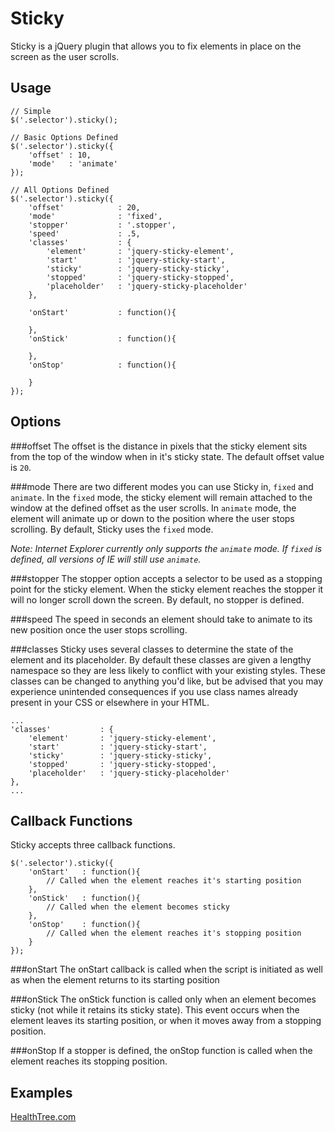 
Sticky
====================
Sticky is a jQuery plugin that allows you to fix elements in place on the screen as the user scrolls.

Usage
--------------------
	// Simple
	$('.selector').sticky();
	
	// Basic Options Defined
	$('.selector').sticky({
		'offset' : 10,
		'mode'   : 'animate'
	});
	
	// All Options Defined
	$('.selector').sticky({
		'offset'			: 20,
		'mode'				: 'fixed',
		'stopper'			: '.stopper',
		'speed'				: .5,
		'classes'			: {
			'element'		: 'jquery-sticky-element',
			'start'			: 'jquery-sticky-start',
			'sticky'		: 'jquery-sticky-sticky',
			'stopped'		: 'jquery-sticky-stopped',
			'placeholder'	: 'jquery-sticky-placeholder'
		},
		
		'onStart'			: function(){
			
		},
		'onStick'			: function(){
			
		},
		'onStop'			: function(){
			
		}
	});

Options
--------------------
###offset
The offset is the distance in pixels that the sticky element sits from the top of the window when in it's 
sticky state. The default offset value is `20`.

###mode
There are two different modes you can use Sticky in, `fixed` and `animate`. In the `fixed` mode, the sticky 
element will remain attached to the window at the defined offset as the user scrolls. In `animate` mode, 
the element will animate up or down to the position where the user stops scrolling. By default, Sticky uses 
the `fixed` mode.

*Note: Internet Explorer currently only supports the `animate` mode. If `fixed` is defined, all versions of IE will still use `animate`.*

###stopper
The stopper option accepts a selector to be used as a stopping point for the sticky element. When the sticky 
element reaches the stopper it will no longer scroll down the screen. By default, no stopper is defined.

###speed
The speed in seconds an element should take to animate to its new position once the user stops scrolling.

###classes
Sticky uses several classes to determine the state of the element and its placeholder. By default these classes
are given a lengthy namespace so they are less likely to conflict with your existing styles. These classes can
be changed to anything you'd like, but be advised that you may experience unintended consequences if you use
class names already present in your CSS or elsewhere in your HTML.

	...
	'classes'			: {
		'element'		: 'jquery-sticky-element',
		'start'			: 'jquery-sticky-start',
		'sticky'		: 'jquery-sticky-sticky',
		'stopped'		: 'jquery-sticky-stopped',
		'placeholder'	: 'jquery-sticky-placeholder'
	},
	...

Callback Functions
--------------------
Sticky accepts three callback functions.

	$('.selector').sticky({
		'onStart'	: function(){
			// Called when the element reaches it's starting position
		},
		'onStick'	: function(){
			// Called when the element becomes sticky
		},
		'onStop'	: function(){
			// Called when the element reaches it's stopping position
		}
	});
	
###onStart
The onStart callback is called when the script is initiated as well as when the element returns to its starting position
	
###onStick
The onStick function is called only when an element becomes sticky (not while it retains its sticky state). This event occurs when the element leaves its starting position, or when it moves away from a stopping position.
	
###onStop
If a stopper is defined, the onStop function is called when the element reaches its stopping position.

Examples
--------------------
[HealthTree.com](http://www.healthtree.com/news/)